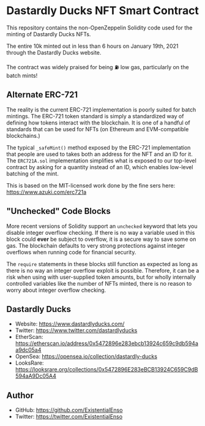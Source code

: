 # Dastardly Ducks NFT Smart Contract

This repository contains the non-OpenZeppelin Solidity code used for the minting of Dastardly Ducks NFTs.

The entire 10k minted out in less than 6 hours on January 19th, 2021 through the Dastardly Ducks website.

The contract was widely praised for being ⛽️ low gas, particularly on the batch mints!

## Alternate ERC-721 

The reality is the current ERC-721 implementation is poorly suited for batch mintings. The ERC-721 token standard is simply a 
standardized way of defining how tokens interact with the blockchain. It is one of a handful of standards that can be used for 
NFTs (on Ethereum and EVM-compatible blockchains.)

The typical ``_safeMint()`` method exposed by the ERC-721 implementation that people are used to takes both an address for the 
NFT and an ID for it. The ``ERC721A.sol`` implementation simplifies what is exposed to our top-level contract by asking for a quantity instead of an ID, which enables low-level batching of the mint.

This is based on the MIT-licensed work done by the fine sers here: https://www.azuki.com/erc721a

## "Unchecked" Code Blocks

More recent versions of Solidity support an ``unchecked`` keyword that lets you disable integer overflow checking. If there is no way 
a variable used in this block could **ever** be subject to overflow, it is a secure way to save some on gas. The blockchain defaults 
to very strong protections against integer overflows when running code for financial security.

The ``require`` statements in these blocks still function as expected as long as there is no way an integer overflow exploit is possible. 
Therefore, it can be a risk when using with user-supplied token amounts, but for wholly internally controlled variables like the number of NFTs minted, there is no reason to worry about integer overflow checking. 

## Dastardly Ducks

* Website: https://www.dastardlyducks.com/
* Twitter: https://www.twitter.com/dastardlyducks
* EtherScan: https://etherscan.io/address/0x5472896e283ebcb13924c659c9db594aa9dc05a4
* OpenSea: https://opensea.io/collection/dastardly-ducks
* LooksRare: https://looksrare.org/collections/0x5472896E283eBCB13924C659C9dB594aA9Dc05A4

## Author

* GitHub: https://github.com/ExistentialEnso
* Twitter: https://twitter.com/ExistentialEnso